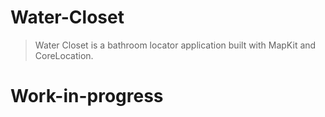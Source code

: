 # Water-Closet
> Water Closet is a bathroom locator application built with MapKit and CoreLocation.

# Work-in-progress
